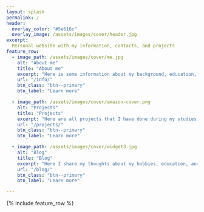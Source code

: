 ```yaml
---
layout: splash
permalink: /
header:
  overlay_color: "#5e616c"
  overlay_image: /assets/images/cover/header.jpg
excerpt: 
  Personal website with my information, contacts, and projects
feature_row:
  - image_path: /assets/images/cover/me.jpg
    alt: "About me"
    title: "About me"
    excerpt: "Here is some information about my background, education, skills, and ex- periences. If you like to know more, feel free to contact me, all information is available here too."
    url: "/info/"
    btn_class: "btn--primary"
    btn_label: "Learn more"

  - image_path: /assets/images/cover/amazon-cover.png
    alt: "Projects"
    title: "Projects"
    excerpt: "Here are all projects that I have done during my studies, research work or out of curiosity. My interest span from mobile robotics and control to computer vision and deep learning."
    url: "/projects/"
    btn_class: "btn--primary"
    btn_label: "Learn more"

  - image_path: /assets/images/cover/widget3.jpg
    alt: "Blog"
    title: "Blog"
    excerpt: "Here I share my thoughts about my hobbies, education, and work - everything - starting from mountain hiking, snowboarding, travelling to career in robotics and graduate schools."
    url: "/blog/"
    btn_class: "btn--primary"
    btn_label: "Learn more"   

---
```


{% include feature_row %}

<!-- text -->

<!-- <figure class="half">
    <a href="/assets/images/cover/none.png"><iframe src="https://www.youtube.com/embed/CQ46mjqTmr8&t"></iframe></a>
    <a href="/assets/images/cover/none.jpg"><iframe src="https://www.youtube.com/embed/E72fZ3sGDKs"></iframe></a>
</figure> -->
